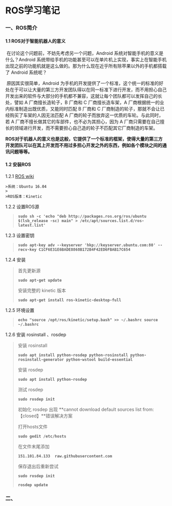 # ROS学习笔记

### 一、ROS简介

#### 1.1 ROS对于智能机器人的意义

​	在讨论这个问题前，不妨先考虑另一个问题，Android 系统对智能手机的意义是什么？Android 系统带给手机的功能甚至可以在单片机上实现，事实上在智能手机出现之前的功能机就是这么做的。那为什么现在近乎所有除苹果以外的手机都搭载了 Android 系统呢？

​	原因其实很简单，Android 为手机的开发提供了一个标准，这个统一的标准的好处在于可以让大量的第三方开发团队得以在同一标准下进行开发，而不用担心自己开发出来的软件与大部分的手机都不兼容，这就让每个团队都可以发挥自己的长处，譬如 A 厂商擅长造轮子，B 厂商和 C 厂商擅长造车架，A 厂商根据统一的业内标准制造出既优质，又能同时匹配 B 厂商和 C 厂商制造的轮子，那就不会让已经购买了车架的人因无法匹配 A 厂商的轮子而放弃这一优质的车轮。与此同时，若 A 厂商不擅长做其它的车部件，也不必为其担心，因为 A 厂商只需要在自己擅长的领域进行开发，而不需要担心自己造的轮子不匹配其它厂商制造的车架。

​	**ROS对于机器人的意义也是这般，它提供了一个标准的框架，使得大量的第三方开发团队可以在其上开发而不用过多担心开发之外的东西，例如各个模块之间的通讯问题等等。**

#### 1.2 安装ROS

1.2.1 [ROS wiki](http://wiki.ros.org/ROS/Installation)

	>系统：Ubuntu 16.04
	>
	>ROS版本：Kinetic

1.2.2 设置ROS源

> **`sudo sh -c 'echo "deb http://packages.ros.org/ros/ubuntu $(lsb_release -sc) main" > /etc/apt/sources.list.d/ros-latest.list'`**

1.2.3 设置密钥

> **`sudo apt-key adv --keyserver 'hkp://keyserver.ubuntu.com:80' --recv-key C1CF6E31E6BADE8868B172B4F42ED6FBAB17C654`**

1.2.4 安装

> 首先更新源
>
> **`sudo apt-get update`**
>
> 安装完整的 kinetic 版本
>
> **`sudo apt-get install ros-kinetic-desktop-full`**

1.2.5 环境设置

> **`echo "source /opt/ros/kinetic/setup.bash" >> ~/.bashrc
> source ~/.bashrc`**

1.2.6 安装 rosinstall 、rosdep

> 安装 rosinstall
>
> **`sudo apt install python-rosdep python-rosinstall python-rosinstall-generator python-wstool build-essential`**
>
> 安装 rosdep
>
> **`sudo apt install python-rosdep`**
>
> 测试 rosdep
>
> **`sudo rosdep init`**
>
> 初始化 rosdep 出现 **cannot download default sources list from:【closed】**错误解决方案
>
> 打开hosts文件
>
> **`sudo gedit /etc/hosts`**
>
> 在文件末尾添加
>
> **`151.101.84.133  raw.githubusercontent.com`**
>
> 保存退出后重新尝试
>
> **`sudo rosdep init`**
>
> **`rosdep update`**

### 二、



